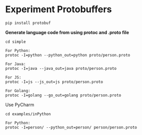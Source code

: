 # Experiment Protobuffers

```
pip install protobuf
```

**Generate language code from using protoc and .proto file**

```
cd simple

For Python:
protoc -I=python --python_out=python proto/person.proto

For Java:
protoc -I=java --java_out=java proto/person.proto

For JS:
protoc -I=js --js_out=js proto/person.proto

For Golang:
protoc -I=golang --go_out=golang proto/person.proto
```

Use PyCharm
```
cd examples/inPython

For Python:
protoc -I=person/ --python_out=person/ person/person.proto

```